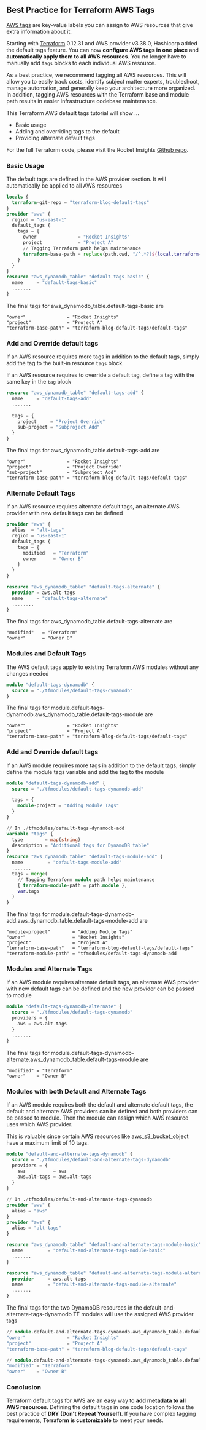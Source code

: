 ## Best Practice for Terraform AWS Tags

[AWS tags](https://docs.aws.amazon.com/general/latest/gr/aws_tagging.html) are key-value labels you can assign to AWS resources 
that give extra information about it. 

Starting with [Terraform](https://www.terraform.io/) 0.12.31 and AWS provider v3.38.0, Hashicorp added the default tags feature.
You can now **configure AWS tags in one place** and **automatically apply them to all AWS resources**. You no longer have to manually 
add `tags` blocks to each individual AWS resource. 

As a best practice, we recommend tagging all AWS resources. This will allow you to easily track costs, identify subject matter experts, troubleshoot, manage automation, and generally keep your architecture more organized. In addition, tagging AWS resources with the Terraform base and module path results in easier infrastructure codebase maintenance.

This Terraform AWS default tags tutorial will show ...
* Basic usage
* Adding and overriding tags to the default
* Providing alternate default tags

For the full Terraform code, please visit the Rocket Insights [Github repo](https://github.com/rocketinsights/terraform-blog-default-tags/tree/main).

### Basic Usage

The default tags are defined in the AWS provider section. It will automatically be applied
to all AWS resources

```terraform
locals {
  terraform-git-repo = "terraform-blog-default-tags"
}
provider "aws" {
  region = "us-east-1"
  default_tags {
    tags = {
	  owner               = "Rocket Insights"	
      project             = "Project A"
      // Tagging Terraform path helps maintenance
      terraform-base-path = replace(path.cwd, "/^.*?(${local.terraform-git-repo}\\/)/", "$1")
    }
  }
}
resource "aws_dynamodb_table" "default-tags-basic" {
  name     = "default-tags-basic"
  .......
}

``` 
The final tags for aws_dynamodb_table.default-tags-basic are

```
"owner"               = "Rocket Insights"
"project"             = "Project A"
"terraform-base-path" = "terraform-blog-default-tags/default-tags"
```

### Add and Override default tags
If an AWS resource requires more tags in addition to the default tags, simply add the tag to the
built-in resource `tags` block.

If an AWS resource requires to override a default tag, define a tag with the same key in the `tag`
block

```terraform
resource "aws_dynamodb_table" "default-tags-add" {
  name     = "default-tags-add"
  .......
  
  tags = {
    project     = "Project Override"
    sub-project = "Subproject Add"
  }
}

```  
The final tags for aws_dynamodb_table.default-tags-add are

```
"owner"               = "Rocket Insights"
"project"             = "Project Override"
"sub-project"         = "Subproject Add"
"terraform-base-path" = "terraform-blog-default-tags/default-tags"
```

### Alternate Default Tags
If an AWS resource requires alternate default tags, an alternate AWS provider with new default tags can be defined

```terraform
provider "aws" {
  alias  = "alt-tags"
  region = "us-east-1"
  default_tags {
    tags = {
      modified   = "Terraform"
      owner      = "Owner B"
    }
  }
}

resource "aws_dynamodb_table" "default-tags-alternate" {
  provider = aws.alt-tags
  name     = "default-tags-alternate"
  ........
}
```
The final tags for aws_dynamodb_table.default-tags-alternate are
```
"modified"   = "Terraform"
"owner"      = "Owner B"
```

### Modules and Default Tags
The AWS default tags apply to existing Terraform AWS modules without any changes needed

```terraform
module "default-tags-dynamodb" {
  source = "./tfmodules/default-tags-dynamodb"
}
```
The final tags for module.default-tags-dynamodb.aws_dynamodb_table.default-tags-module are
```
"owner"               = "Rocket Insights"
"project"             = "Project A"
"terraform-base-path" = "terraform-blog-default-tags/default-tags"
```

### Add and Override default tags
If an AWS module requires more tags in addition to the default tags, simply define the module tags 
variable and add the tag to the module

```terraform
module "default-tags-dynamodb-add" {
  source = "./tfmodules/default-tags-dynamodb-add"

  tags = {
    module-project = "Adding Module Tags"
  }
}
```
```terraform
// In ./tfmodules/default-tags-dynamodb-add
variable "tags" {
  type        = map(string)
  description = "Additional tags for DynamoDB table"
}
resource "aws_dynamodb_table" "default-tags-module-add" {
  name         = "default-tags-module-add"
  .......
  tags = merge(
    // Tagging Terraform module path helps maintenance      
    { terraform-module-path = path.module },
    var.tags
  )
}
```
The final tags for module.default-tags-dynamodb-add.aws_dynamodb_table.default-tags-module-add are
```
"module-project"        = "Adding Module Tags"
"owner"                 = "Rocket Insights"
"project"               = "Project A"
"terraform-base-path"   = "terraform-blog-default-tags/default-tags"
"terraform-module-path" = "tfmodules/default-tags-dynamodb-add
```

### Modules and Alternate Tags
If an AWS module requires alternate default tags, an alternate AWS provider with new default tags can be defined
and the new provider can be passed to module

```terraform
module "default-tags-dynamodb-alternate" {
  source = "./tfmodules/default-tags-dynamodb"
  providers = {
    aws = aws.alt-tags
  }
  .......
}
```
The final tags for module.default-tags-dynamodb-alternate.aws_dynamodb_table.default-tags-module are
```
"modified" = "Terraform"
"owner"    = "Owner B"
```
### Modules with both Default and Alternate Tags
If an AWS module requires both the default and alternate default tags, the default and alternate AWS providers can be defined
and both providers can be passed to module. Then the module can assign which AWS resource uses which AWS provider.

This is valuable since certain AWS resources like aws_s3_bucket_object have a maximum limit of 10 tags.

```terraform
module "default-and-alternate-tags-dynamodb" {
  source = "./tfmodules/default-and-alternate-tags-dynamodb"
  providers = {
    aws          = aws
    aws.alt-tags = aws.alt-tags
  }
}
```

```terraform
// In ./tfmodules/default-and-alternate-tags-dynamodb
provider "aws" {
  alias = "aws"
}
provider "aws" {
  alias = "alt-tags"
}

resource "aws_dynamodb_table" "default-and-alternate-tags-module-basic" {
  name         = "default-and-alternate-tags-module-basic"
  .......
}

resource "aws_dynamodb_table" "default-and-alternate-tags-module-alternate" {
  provider     = aws.alt-tags
  name         = "default-and-alternate-tags-module-alternate"
  .......
}
```
The final tags for the two DynamoDB resources in the default-and-alternate-tags-dynamodb TF modules
will use the assigned AWS provider tags
```terraform
// module.default-and-alternate-tags-dynamodb.aws_dynamodb_table.default-and-alternate-tags-module-basic
"owner"               = "Rocket Insights"
"project"             = "Project A"
"terraform-base-path" = "terraform-blog-default-tags/default-tags"
```
```terraform
// module.default-and-alternate-tags-dynamodb.aws_dynamodb_table.default-and-alternate-tags-module-alternate
"modified" = "Terraform"
"owner"    = "Owner B"
```

### Conclusion
Terraform default tags for AWS are an easy way to **add metadata to all AWS resources**.
Defining the default tags in one code location follows the best practice of **DRY (Don't Repeat Yourself)**.
If you have complex tagging requirements, **Terraform is customizable** to meet your needs.
